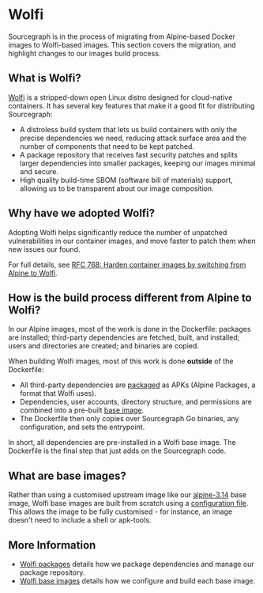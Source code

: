 # Wolfi

Sourcegraph is in the process of migrating from Alpine-based Docker images to Wolfi-based images. This section covers the migration, and highlight changes to our images build process.

## What is Wolfi?

[Wolfi](https://github.com/wolfi-dev) is a stripped-down open Linux distro designed for cloud-native containers. It has several key features that make it a good fit for distributing Sourcegraph:

* A distroless build system that lets us build containers with only the precise dependencies we need, reducing attack surface area and the number of components that need to be kept patched.
* A package repository that receives fast security patches and splits larger dependencies into smaller packages, keeping our images minimal and secure.
* High quality build-time SBOM (software bill of materials) support, allowing us to be transparent about our image composition.

## Why have we adopted Wolfi?

Adopting Wolfi helps significantly reduce the number of unpatched vulnerabilities in our container images, and move faster to patch them when new issues our found.

For full details, see [RFC 768: Harden container images by switching from Alpine to Wolfi](https://docs.google.com/document/d/1yQsXU7ekqPGjdkKItXKxROVNcJAYiGg3ZA70zJcLzIQ/edit#).

## How is the build process different from Alpine to Wolfi?

In our Alpine images, most of the work is done in the Dockerfile: packages are installed; third-party dependencies are fetched, built, and installed; users and directories are created; and binaries are copied.

When building Wolfi images, most of this work is done **outside** of the Dockerfile:

- All third-party dependencies are [packaged](packages.md) as APKs (Alpine Packages, a format that Wolfi uses).
- Dependencies, user accounts, directory structure, and permissions are combined into a pre-built [base image](images.md).
- The Dockerfile then only copies over Sourcegraph Go binaries, any configuration, and sets the entrypoint.

In short, all dependencies are pre-installed in a Wolfi base image. The Dockerfile is the final step that just adds on the Sourcegraph code.

## What are base images?

Rather than using a customised upstream image like our [alpine-3.14](https://github.com/sourcegraph/sourcegraph/blob/main/docker-images/alpine-3.14/Dockerfile) base image, Wolfi base images are built from scratch using a [configuration file](https://github.com/sourcegraph/sourcegraph/tree/main/wolfi-images). This allows the image to be fully customised - for instance, an image doesn't need to include a shell or apk-tools. 

## More Information

- [Wolfi packages](packages.md) details how we package dependencies and manage our package repository.
- [Wolfi base images](images.md) details how we configure and build each base image.
